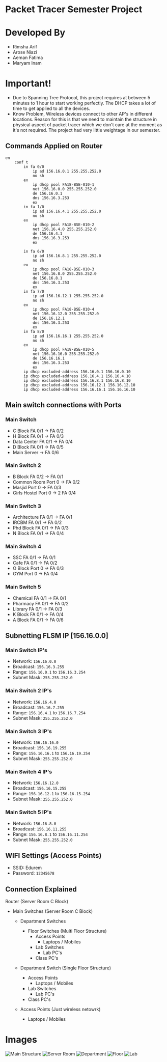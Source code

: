 # Packet Tracer Semester Project

# Developed By
- Rimsha Arif
- Arose Niazi
- Aeman Fatima
- Maryam Inam

# Important!
- Due to Spanning Tree Protocol, this project requires at between 5 minutes to 1 hour to start working perfectly. The DHCP takes a lot of time to get applied to all the devices. 
- Know Problem, Wireless devices connect to other AP's in different locations. Reason for this is that we need to maintain the structure in physical aspect of packet tracer which we don't care at the moment as it's not required. The project had very little weightage in our semester. 

## Commands Applied on Router
```
en
	conf t
		in fa 0/0
			ip ad 156.16.0.1 255.255.252.0
			no sh
		ex
			ip dhcp pool FA18-BSE-010-1	
			net 156.16.0.0 255.255.252.0
			de 156.16.0.1
			dns 156.16.3.253
        	ex
		in fa 1/0
			ip ad 156.16.4.1 255.255.252.0
			no sh
		ex
			ip dhcp pool FA18-BSE-010-2	
			net 156.16.4.0 255.255.252.0
			de 156.16.4.1
			dns 156.16.3.253
        	ex

		in fa 6/0
			ip ad 156.16.8.1 255.255.252.0
			no sh
		ex
			ip dhcp pool FA18-BSE-010-3	
			net 156.16.8.0 255.255.252.0
			de 156.16.8.1
			dns 156.16.3.253
        	ex
		in fa 7/0
			ip ad 156.16.12.1 255.255.252.0
			no sh
		ex
			ip dhcp pool FA18-BSE-010-4	
			net 156.16.12.0 255.255.252.0
			de 156.16.12.1
			dns 156.16.3.253
        	ex
		in fa 8/0
			ip ad 156.16.16.1 255.255.252.0
			no sh
		ex
			ip dhcp pool FA18-BSE-010-5	
			net 156.16.16.0 255.255.252.0
			de 156.16.16.1
			dns 156.16.3.253
        	ex
		ip dhcp excluded-address 156.16.0.1 156.16.0.10
		ip dhcp excluded-address 156.16.4.1 156.16.4.10
		ip dhcp excluded-address 156.16.8.1 156.16.8.10
		ip dhcp excluded-address 156.16.12.1 156.16.12.10
		ip dhcp excluded-address 156.16.16.1 156.16.16.10
```

## Main switch connections with Ports

### Main Switch
- C Block FA 0/1 -> FA 0/2
- H Block FA 0/1 -> FA 0/3
- Data Center FA 0/1 -> FA 0/4
- D Block FA 0/1 -> FA 0/5
- Main Server -> FA 0/6

### Main Switch 2
- B Block FA 0/2 -> FA 0/1
- Common Room Port 0 ->  FA 0/2
- Masjid Port 0 -> FA 0/3
- Girls Hostel Port 0 -> 2 FA 0/4

### Main Switch 3
- Architecture FA 0/1 -> FA 0/1
- IRCBM FA 0/1 -> FA 0/2
- Phd Block FA 0/1 -> FA 0/3
- N Block FA 0/1 -> FA 0/4

### Main Switch 4
- SSC FA 0/1 -> FA 0/1
- Cafe FA 0/1 -> FA 0/2
- O Block Port 0 -> FA 0/3
- GYM Port 0 -> FA 0/4

### Main Switch 5
- Chemical FA 0/1 -> FA 0/1
- Pharmacy FA 0/1 -> FA 0/2
- Library FA 0/1 -> FA 0/3
- K Block FA 0/1 -> FA 0/4
- A Block FA 0/1 -> FA 0/6

## Subnetting FLSM IP [156.16.0.0]
### Main Switch IP's
- Network: `156.16.0.0`
- Broadcast: `156.16.3.255`
- Range: `156.16.0.1` to `156.16.3.254`
- Subnet Mask: `255.255.252.0`

### Main Switch 2 IP's
- Network: `156.16.4.0`
- Broadcast: `156.16.7.255`
- Range: `156.16.4.1` to `156.16.7.254`
- Subnet Mask: `255.255.252.0`

### Main Switch 3 IP's
- Network: `156.16.16.0`
- Broadcast: `156.16.19.255`
- Range: `156.16.16.1` to `156.16.19.254`
- Subnet Mask: `255.255.252.0`

### Main Switch 4 IP's
- Network: `156.16.12.0`
- Broadcast: `156.16.15.255`
- Range: `156.16.12.1` to `156.16.15.254`
- Subnet Mask: `255.255.252.0`

### Main Switch 5 IP's
- Network: `156.16.8.0`
- Broadcast: `156.16.11.255`
- Range: `156.16.8.1` to `156.16.11.254`
- Subnet Mask: `255.255.252.0`

## WIFI Settings (Access Points)
- SSID: Edurem 
- Password: `12345678`

## Connection Explained
Router (Server Room C Block)
- Main Switches (Server Room C Block)
    - Department Switches
        - Floor Switches (Multi Floor Structure)
            - Access Points
                - Laptops / Mobiles
            - Lab Switches
                - Lab PC's
            - Class PC's
    - Department Switch (Single Floor Structure)
        - Access Points
            - Laptops / Mobiles
        - Lab Switches
            - Lab PC's
        - Class PC's

    - Access Points  (Just wireless netowrk)
        - Laptops / Mobiles

# Images
![Main Structure](https://github.com/Arose-Niazi/Packet-Tracer-Semester-Project/blob/main/Main.png?raw=true)
![Server Room](https://github.com/Arose-Niazi/Packet-Tracer-Semester-Project/blob/main/Server%20Room.png?raw=true)
![Department](https://github.com/Arose-Niazi/Packet-Tracer-Semester-Project/blob/main/C%20Block.png?raw=true)
![Floor](https://github.com/Arose-Niazi/Packet-Tracer-Semester-Project/blob/main/Floor.png?raw=true)
![Lab](https://github.com/Arose-Niazi/Packet-Tracer-Semester-Project/blob/main/Lab.png?raw=true)
